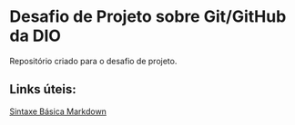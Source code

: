 # Desafio de Projeto sobre Git/GitHub da DIO    
Repositório criado para o desafio de projeto.

## Links úteis:
[Sintaxe Básica Markdown](htpps://www.markdownguide.org/basic-syntax/)
